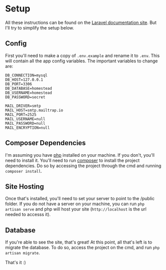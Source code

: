 # Setup
All these instructions can be found on the <a href="https://laravel.com/docs/5.5">Laravel documentation site</a>. But I'll try to simplify the setup below.

## Config
First you'll need to make a copy of `.env.example` and rename it to `.env`. This will contain all the app config variables. The important variables to change are:

```
DB_CONNECTION=mysql
DB_HOST=127.0.0.1
DB_PORT=3306
DB_DATABASE=homestead
DB_USERNAME=homestead
DB_PASSWORD=secret

MAIL_DRIVER=smtp
MAIL_HOST=smtp.mailtrap.io
MAIL_PORT=2525
MAIL_USERNAME=null
MAIL_PASSWORD=null
MAIL_ENCRYPTION=null
```

## Composer Dependencies
I'm assuming you have <a href="http://php.net/">php</a> installed on your machine. If you don't, you'll need to install it. You'll need to run <a href="https://getcomposer.org/">composer</a> to install the project dependencies. Do so by accessing the project through the cmd and running `composer install`.

## Site Hosting
Once that's installed, you'll need to set your server to point to the /public folder. If you do not have a server on your machine, you can run `php artisan serve` and php will host your site (`http://localhost` is the url needed to accesss it).

## Database
If you're able to see the site, that's great!  At this point, all that's left is to migrate the database. To do so, access the project on the cmd, and run `php artisan migrate`.

That's it :)